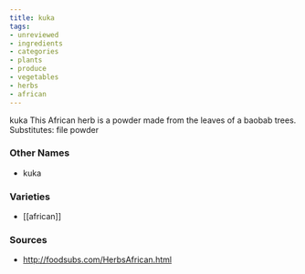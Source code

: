 ```yaml
---
title: kuka
tags:
- unreviewed
- ingredients
- categories
- plants
- produce
- vegetables
- herbs
- african
---
```

kuka This African herb is a powder made from the leaves of a baobab trees. Substitutes: file powder

### Other Names

* kuka

### Varieties

* [[african]]

### Sources
* http://foodsubs.com/HerbsAfrican.html
